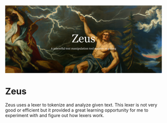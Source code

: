 ![Logo](assets/logo.webp)

# Zeus

Zeus uses a lexer to tokenize and analyze given text. This lexer is not very good or efficient but it provided a great learning opportunity for me to experiment with and figure out how lexers work.
